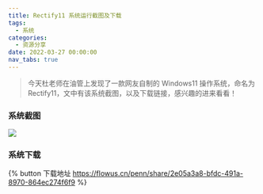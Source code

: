 ```yaml
---
title: Rectify11 系统运行截图及下载
tags:
  - 系统
categories:
  - 资源分享
date: 2022-03-27 00:00:00
nav_tabs: true
---
```


> 今天杜老师在油管上发现了一款网友自制的 Windows11 操作系统，命名为 Rectify11，文中有该系统截图，以及下载链接，感兴趣的进来看看！

<!-- more -->

### 系统截图

![](https://cdn.dusays.com/2022/03/447-1.jpg)

### 系统下载

{% button 下载地址 https://flowus.cn/penn/share/2e05a3a8-bfdc-491a-8970-864ec274f6f9 %}
